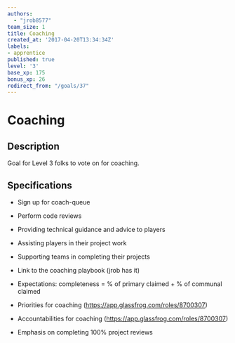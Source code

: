 ```yaml
---
authors:
  - "jrob8577"
team_size: 1
title: Coaching
created_at: '2017-04-20T13:34:34Z'
labels:
- apprentice
published: true
level: '3'
base_xp: 175
bonus_xp: 26
redirect_from: "/goals/37"
---
```


# Coaching

## Description

Goal for Level 3 folks to vote on for coaching.

## Specifications

- Sign up for coach-queue
- Perform code reviews
- Providing technical guidance and advice to players
- Assisting players in their project work
- Supporting teams in completing their projects


- Link to the coaching playbook (jrob has it)
- Expectations: completeness = % of primary claimed + % of communal claimed
- Priorities for coaching (https://app.glassfrog.com/roles/8700307)
- Accountabilities for coaching (https://app.glassfrog.com/roles/8700307)
- Emphasis on completing 100% project reviews
